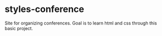# styles-conference
Site for organizing conferences. Goal is to learn html and css through this basic project.
